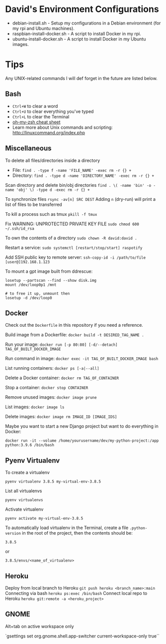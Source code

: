 # David's Environment Configurations

- debian-install.sh - Setup my configurations in a Debian environment (for my rpi and Ubuntu machines).
- raspbian-install-docker.sh - A script to install Docker in my rpi.
- ubuntu-install-docker.sh - A script to install Docker in my Ubuntu images.

# Tips

Any UNIX-related commands I will def forget in the future are listed below.

## Bash
- `Ctrl+W` to clear a word
- `Ctrl+U` to clear everything you've typed
- `Ctrl+L` to clear the Terminal
- [oh-my-zsh cheat sheet](https://github.com/ohmyzsh/ohmyzsh/wiki/Cheatsheet)
- Learn more about Unix commands and scripting: http://linuxcommand.org/index.php

## Miscellaneous
To delete all files/directories inside a directory
- File: `find . -type f -name 'FILE_NAME' -exec rm -r {} +`
- Directory: `find . -type d -name 'DIRECTORY_NAME' -exec rm -r {} +`

Scan directory and delete bin/obj directories
`find . \( -name 'bin' -o -name 'obj' \) -type d -exec rm -r {} +`

To synchronize files
`rsync -av[n] SRC DEST`
Adding `n` (dry-run) will print a list of files to be transferred

To kill a process such as tmux
`pkill -f tmux`

Fix WARNING: UNPROTECTED PRIVATE KEY FILE
`sudo chmod 600 ~/.ssh/id_rsa`

To own the contents of a directory
`sudo chown -R david:david .`

Restart a service: `sudo systemctl [restart/stop/start] raspotify`

Add SSH public key to remote server: `ssh-copy-id -i /path/to/file [user@]192.168.1.123`

To mount a gpt image built from ddrescue:
```
losetup --partscan --find --show disk.img
mount /dev/loop0p1 /mnt

# to free it up, unmount then
losetup -d /dev/loop0
```

## Docker
Check out the `Dockerfile` in this repository if you need a reference.

Build image from a Dockerfile: `docker build -t DESIRED_TAG_NAME .`

Run your image: `docker run [-p 80:80] [-d/--detach] TAG_OF_BUILT_DOCKER_IMAGE`

Run command in image: `docker exec -it TAG_OF_BUILT_DOCKER_IMAGE bash`

List running containers: `docker ps [-a|--all]`

Delete a Docker container: `docker rm TAG_OF_CONTAINER`

Stop a container: `docker stop CONTAINER`

Remove unused images: `docker image prune`

List images: `docker image ls`

Delete images: `docker image rm IMAGE_ID [IMAGE_IDS]`

Maybe you want to start a new Django project but want to do everything in Docker:
```
docker run -it --volume /home/yourusername/dev/my-python-project:/app python:3.9.6 /bin/bash
```

## Pyenv Virtualenv

To create a virtualenv

`pyenv virtualenv 3.8.5 my-virtual-env-3.8.5`

List all virtualenvs

`pyenv virtualenvs`

Activate virtualenv

`pyenv activate my-virtual-env-3.8.5`

To automatically load virtualenv in the Terminal, create a file `.python-version` in the root of the project, then the contents should be:

`3.8.5`

or

`3.8.5/envs/<name_of_virtualenv>`

## Heroku
Deploy from local branch to Heroku `git push heroku <branch_name>:main`
Connecting via bash `heroku ps:exec /bin/bash`
Connect local repo to Heroku `heroku git:remote -a <heroku_project>`

## GNOME

Alt+tab on active workspace only

`gsettings set org.gnome.shell.app-switcher current-workspace-only true``
